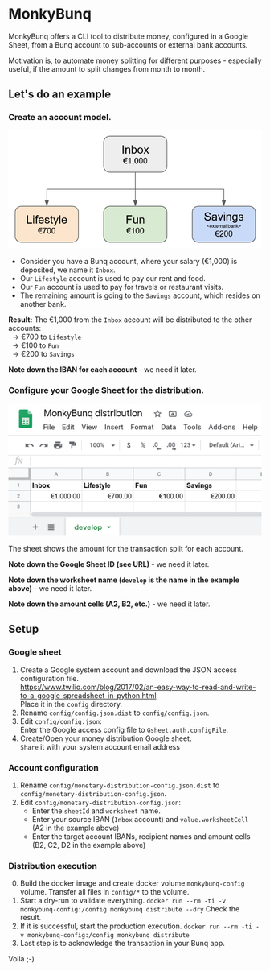 # MonkyBunq
MonkyBunq offers a CLI tool to distribute money, configured in a Google Sheet, from a Bunq account to sub-accounts or external bank accounts.

Motivation is, to automate money splitting for different purposes - especially useful, if the amount to split changes from month to month.


## Let's do an example

### Create an account model.

![bed047a67d96a583478357bdc4521cba.png](doc/resources/83672f5d4c4f4175985840a3b2fcf586.png)

- Consider you have a Bunq account, where your salary (€1,000) is deposited, we name it `Inbox`.
- Our `Lifestyle` account is used to pay our rent and food.
- Our `Fun` account is used to pay for travels or restaurant visits.
- The remaining amount is going to the `Savings` account, which resides on another bank.

**Result:** The €1,000 from the `Inbox` account will be distributed to the other accounts:    
&nbsp;&nbsp;→ €700 to `Lifestyle`  
&nbsp;&nbsp;→ €100 to `Fun`  
&nbsp;&nbsp;→ €200 to `Savings`

**Note down the IBAN for each account** - we need it later.

### Configure your Google Sheet for the distribution.

![96c835e8fccb3c330cd9c1dfa1ad183a.png](doc/resources/895589d75bfe418098df5bf6f75a2a19.png)

The sheet shows the amount for the transaction split for each account.

**Note down the Google Sheet ID (see URL)** - we need it later.

**Note down the worksheet name (`develop` is the name in the example above)** - we need it later.

**Note down the amount cells (A2, B2, etc.)** - we need it later.


## Setup

### Google sheet
1. Create a Google system account and download the JSON access configuration file.  
  https://www.twilio.com/blog/2017/02/an-easy-way-to-read-and-write-to-a-google-spreadsheet-in-python.html  
  Place it in the `config` directory.
2. Rename `config/config.json.dist` to `config/config.json`.
3. Edit `config/config.json`:  
  Enter the Google access config file to `Gsheet.auth.configFile`.
4. Create/Open your money distribution Google sheet.  
  `Share` it with your system account email address 

### Account configuration
1. Rename `config/monetary-distribution-config.json.dist` to `config/monetary-distribution-config.json`.
2. Edit `config/monetary-distribution-config.json`:
    - Enter the `sheetId` and `worksheet` name.
    - Enter your source IBAN (`Inbox` account) and `value.worksheetCell` (A2 in the example above)
    - Enter the target account IBANs, recipient names and amount cells (B2, C2, D2 in the example above)

### Distribution execution

0. Build the docker image and create docker volume `monkybunq-config` volume. Transfer all files in `config/*` to the volume.
1. Start a dry-run to validate everything.
  `docker run --rm -ti -v monkybunq-config:/config monkybunq distribute --dry`
  Check the result.
2. If it is successful, start the production execution.
`docker run --rm -ti -v monkybunq-config:/config monkybunq distribute`
3. Last step is to acknowledge the transaction in your Bunq app.

Voila ;-)
